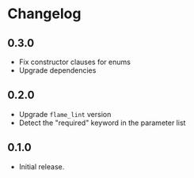 # Changelog

## 0.3.0

- Fix constructor clauses for enums
- Upgrade dependencies

## 0.2.0

- Upgrade `flame_lint` version
- Detect the "required" keyword in the parameter list

## 0.1.0

- Initial release.
